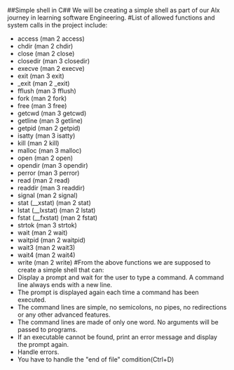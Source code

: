 ##Simple shell in C##
We will be creating a simple shell as part of our Alx journey in learning software Engineering.
#List of allowed functions and system calls in the project include:
 * access (man 2 access)
 * chdir (man 2 chdir)
 * close (man 2 close)
 * closedir (man 3 closedir)
 * execve (man 2 execve)
 * exit (man 3 exit)
 * _exit (man 2 _exit)
 * fflush (man 3 fflush)
 * fork (man 2 fork)
 * free (man 3 free)
 * getcwd (man 3 getcwd)
 * getline (man 3 getline)
 * getpid (man 2 getpid)
 * isatty (man 3 isatty)
 * kill (man 2 kill)
 * malloc (man 3 malloc)
 * open (man 2 open)
 * opendir (man 3 opendir)
 * perror (man 3 perror)
 * read (man 2 read)
 * readdir (man 3 readdir)
 * signal (man 2 signal)
 * stat (__xstat) (man 2 stat)
 * lstat (__lxstat) (man 2 lstat)
 * fstat (__fxstat) (man 2 fstat)
 * strtok (man 3 strtok)
 * wait (man 2 wait)
 * waitpid (man 2 waitpid)
 * wait3 (man 2 wait3)
 * wait4 (man 2 wait4)
 * write (man 2 write)
#From the above functions we are supposed to create a simple shell that can:
* Display a prompt and wait for the user to type a command. A command line always ends with a new line.
* The prompt is displayed again each time a command has been executed.
* The command lines are simple, no semicolons, no pipes, no redirections or any other advanced features.
* The command lines are made of only one word. No arguments will be passed to programs.
* If an executable cannot be found, print an error message and display the prompt again.
* Handle errors.
* You have to handle the "end of file" comdition(Ctrl+D)
